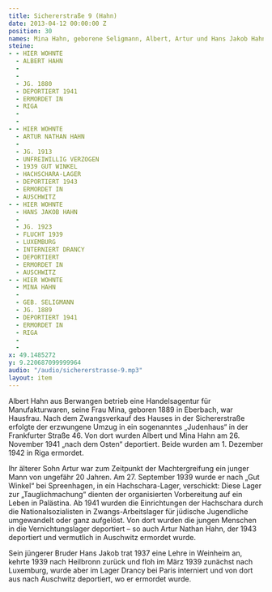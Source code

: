```yaml
---
title: Sichererstraße 9 (Hahn)
date: 2013-04-12 00:00:00 Z
position: 30
names: Mina Hahn, geborene Seligmann, Albert, Artur und Hans Jakob Hahn
steine:
- - HIER WOHNTE
  - ALBERT HAHN
  - 
  - 
  - JG. 1880
  - DEPORTIERT 1941
  - ERMORDET IN
  - RIGA
  - 
  - 
- - HIER WOHNTE
  - ARTUR NATHAN HAHN
  - 
  - JG. 1913
  - UNFREIWILLIG VERZOGEN
  - 1939 GUT WINKEL
  - HACHSCHARA-LAGER
  - DEPORTIERT 1943
  - ERMORDET IN
  - AUSCHWITZ
- - HIER WOHNTE
  - HANS JAKOB HAHN
  - 
  - JG. 1923
  - FLUCHT 1939
  - LUXEMBURG
  - INTERNIERT DRANCY
  - DEPORTIERT
  - ERMORDET IN
  - AUSCHWITZ
- - HIER WOHNTE
  - MINA HAHN
  - 
  - GEB. SELIGMANN
  - JG. 1889
  - DEPORTIERT 1941
  - ERMORDET IN
  - RIGA
  - 
  - 
x: 49.1485272
y: 9.220687099999964
audio: "/audio/sichererstrasse-9.mp3"
layout: item
---
```


Albert Hahn aus Berwangen betrieb eine Handelsagentur für Manufakturwaren, seine Frau Mina, geboren 1889 in Eberbach, war Hausfrau. Nach dem Zwangsverkauf des Hauses in der Sichererstraße erfolgte der erzwungene Umzug in ein sogenanntes „Judenhaus“ in der Frankfurter Straße 46. Von dort wurden Albert und Mina Hahn am 26. November 1941 „nach dem Osten“ deportiert. Beide wurden am 1. Dezember 1942 in Riga ermordet.

Ihr älterer Sohn Artur war zum Zeitpunkt der Machtergreifung ein junger Mann von ungefähr 20 Jahren. Am 27. September 1939 wurde er nach „Gut Winkel“ bei Spreenhagen, in ein Hachschara-Lager, verschickt: Diese Lager zur „Tauglichmachung“ dienten der organisierten Vorbereitung auf ein Leben in Palästina. Ab 1941 wurden die Einrichtungen der Hachschara durch die Nationalsozialisten in Zwangs-Arbeitslager für jüdische Jugendliche umgewandelt oder ganz aufgelöst. Von dort wurden die jungen Menschen in die Vernichtungslager deportiert – so auch Artur Nathan Hahn, der 1943 deportiert und vermutlich in Auschwitz ermordet wurde.

Sein jüngerer Bruder Hans Jakob trat 1937 eine Lehre in Weinheim an, kehrte 1939 nach Heilbronn zurück und floh im März 1939 zunächst nach Luxemburg, wurde aber im Lager Drancy bei Paris interniert und von dort aus nach Auschwitz deportiert, wo er ermordet wurde.